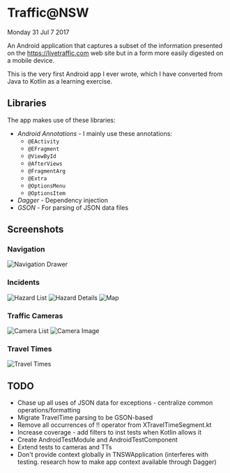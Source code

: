 # Traffic@NSW

Monday 31 Jul 7 2017

An Android application that captures a subset of the information presented on the 
https://livetraffic.com web site but in a form more easily digested on a mobile device.

This is the very first Android app I ever wrote, which I have converted from Java to Kotlin 
as a learning exercise.

## Libraries
The app makes use of these libraries:

* *Android Annotations* - I mainly use these annotations:
  * `@EActivity`
  * `@EFragment` 
  * `@ViewById` 
  * `@AfterViews` 
  * `@FragmentArg`
  * `@Extra` 
  * `@OptionsMenu`
  * `@OptionsItem`
* *Dagger* - Dependency injection
* *GSON* - For parsing of JSON data files

## Screenshots

### Navigation

 ![Navigation Drawer](/doc/navigation.png)
  
### Incidents

  ![Hazard List](/doc/hazard_list.png)  ![Hazard Details](/doc/hazard_details.png)
  ![Map](/doc/map.png)
  
### Traffic Cameras

  ![Camera List](/doc/cameras.png) ![Camera Image](/doc/camera_image.png)
 
### Travel Times 

  ![Travel Times](/doc/travel_times.png) 
  
## TODO
 
 * Chase up all uses of JSON data for exceptions - centralize common operations/formatting
 * Migrate TravelTime parsing to be GSON-based
 * Remove all occurrences of !! operator from XTravelTimeSegment.kt
 * Increase coverage - add filters to inst tests when Kotlin allows it
 * Create AndroidTestModule and AndroidTestComponent
 * Extend tests to cameras and TTs
 * Don't provide context globally in TNSWApplication (interferes with testing. research
 how to make app context available through Dagger)